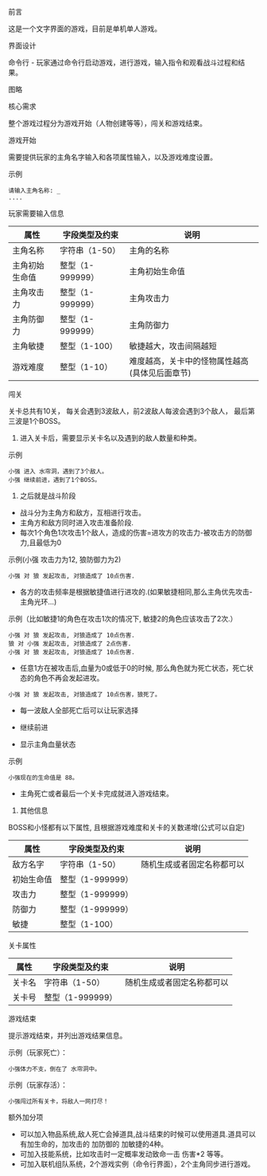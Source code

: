 前言

这是一个文字界面的游戏，目前是单机单人游戏。



界面设计

命令行 - 玩家通过命令行启动游戏，进行游戏，输入指令和观看战斗过程和结果。



图略

核心需求

整个游戏过程分为游戏开始（人物创建等等），闯关和游戏结束。

游戏开始

需要提供玩家的主角名字输入和各项属性输入，以及游戏难度设置。

示例



```
请输入主角名称: _
....
```





玩家需要输入信息

| 属性           | 字段类型及约束   | 说明                                           |
| -------------- | ---------------- | ---------------------------------------------- |
| 主角名称       | 字符串（1-50）   | 主角的名称                                     |
| 主角初始生命值 | 整型（1-999999） | 主角初始生命值                                 |
| 主角攻击力     | 整型（1-999999） | 主角攻击力                                     |
| 主角防御力     | 整型（1-999999） | 主角防御力                                     |
| 主角敏捷       | 整型（1-100）    | 敏捷越大，攻击间隔越短                         |
| 游戏难度       | 整型（1-10）     | 难度越高，关卡中的怪物属性越高(具体见后面章节) |



闯关

关卡总共有10关， 每关会遇到3波敌人，前2波敌人每波会遇到3个敌人， 最后第三波是1个BOSS。



1. 进入关卡后，需要显示关卡名以及遇到的敌人数量和种类。 



示例

```
小强 进入 水帘洞，遇到了3个敌人。
小强 继续前进，遇到了1个BOSS。
```



1. 之后就是战斗阶段

- 战斗分为主角方和敌方，互相进行攻击。
- 主角方和敌方同时进入攻击准备阶段.
- 每次1个角色1次攻击1个敌人，造成的伤害=进攻方的攻击力-被攻击方的防御力,且最低为0

示例(小强 攻击力为12, 狼防御力为2)

```
小强 对 狼 发起攻击, 对狼造成了 10点伤害.
```



- 各方的攻击频率是根据敏捷值进行进攻的.(如果敏捷相同,那么主角优先攻击-主角光环...)

示例（比如敏捷1的角色在攻击1次的情况下, 敏捷2的角色应该攻击了2次.）

```
小强 对 狼 发起攻击, 对狼造成了 10点伤害.
狼 对 小强 发起攻击, 对狼造成了 2点伤害.
小强 对 狼 发起攻击, 对狼造成了 10点伤害.
```



- 任意1方在被攻击后,血量为0或低于0的时候, 那么角色就为死亡状态，死亡状态的角色不再会发起进攻。



```
小强 对 狼 发起攻击, 对狼造成了 10点伤害，狼死了。
```

- 每一波敌人全部死亡后可以让玩家选择

- 继续前进
- 显示主角血量状态

示例

```
小强现在的生命值是 88。
```





- 主角死亡或者最后一个关卡完成就进入游戏结束。





1. 其他信息

BOSS和小怪都有以下属性, 且根据游戏难度和关卡的关数递增(公式可以自定)

| 属性       | 字段类型及约束   | 说明                       |
| ---------- | ---------------- | -------------------------- |
| 敌方名字   | 字符串（1-50）   | 随机生成或者固定名称都可以 |
| 初始生命值 | 整型（1-999999） |                            |
| 攻击力     | 整型（1-999999） |                            |
| 防御力     | 整型（1-999999） |                            |
| 敏捷       | 整型（1-100）    |                            |

关卡属性

| 属性   | 字段类型及约束   | 说明                       |
| ------ | ---------------- | -------------------------- |
| 关卡名 | 字符串（1-50）   | 随机生成或者固定名称都可以 |
| 关卡号 | 整型（1-999999） |                            |





游戏结束

提示游戏结束，并列出游戏结果信息。

示例（玩家死亡）：

```
小强体力不支，倒在了 水帘洞中。
```

示例（玩家存活）：



```
小强闯过所有关卡，将敌人一网打尽！
```

额外加分项

- 可以加入物品系统,敌人死亡会掉道具,战斗结束的时候可以使用道具.道具可以有加生命的，加攻击的 加防御的 加敏捷的4种。
- 可加入技能系统，比如攻击时一定概率发动致命一击 伤害*2 等等。
- 可加入联机组队系统，2个游戏实例（命令行界面），2个主角同步进行游戏。
